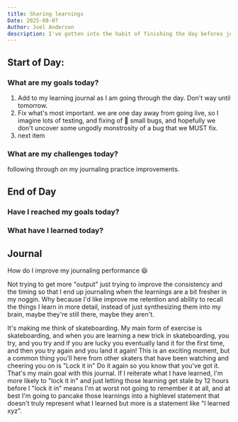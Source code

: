```yaml
---
title: Sharing learnings
Date: 2025-08-07
Author: Joel Anderson
description: I've gotten into the habit of finishing the day befores journal on the next day. It's eroding my memory, and making the sharing of my learning a bit boilerplate.
---
```


## Start of Day:

### What are my goals today?
1. Add to my learning journal as I am going through the day. Don't way until tomorrow.
1. Fix what's most important. we are one day away from going live, so I imagine lots of testing, and fixing of :crossed_fingers: small bugs, and hopefully we don't uncover some ungodly monstrosity of a bug that we MUST fix.
1. next item

### What are my challenges today?
following through on my journaling practice improvements.


## End of Day

### Have I reached my goals today?


### What have I learned today?

## Journal
How do I improve my journaling performance :laughing:

Not trying to get more "output" just trying to improve the consistency and the timing so that I end up journaling when the learnings are a bit fresher in my noggin. Why because I'd like improve me retention and ability to recall the things I learn in more detail, instead of just synthesizing them into my brain, maybe they're still there, maybe they aren't.

It's making me think of skateboarding. My main form of exercise is skateboarding, and when you are learning a new trick in skateboarding, you try, and you try and if you are lucky you eventually land it for the first time, and then you try again and you land it again! This is an exciting moment, but a common thing you'll here from other skaters that have been watching and cheering you on is "Lock it in" Do it again so you know that you've got it. That's my main goal with this journal. If I reiterate what I have learned, I'm more likely to "lock it in" and just letting those learning get stale by 12 hours before I "lock it in" means I'm at worst not going to remember it at all, and at best I'm going to pancake those learnings into a highlevel statement that doesn't truly represent what I learned but more is a statement like "I learned xyz".
